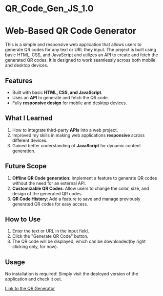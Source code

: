 # QR_Code_Gen_JS_1.0
# Web-Based QR Code Generator

This is a simple and responsive web application that allows users to generate QR codes for any text or URL they input. The project is built using basic HTML, CSS, and JavaScript and utilizes an API to create and fetch the generated QR codes. It is designed to work seamlessly across both mobile and desktop devices.

## Features

- Built with basic **HTML, CSS, and JavaScript**.
- Uses an **API** to generate and fetch the QR code.
- Fully **responsive design** for mobile and desktop devices.
  
## What I Learned

1. How to integrate third-party **APIs** into a web project.
2. Improved my skills in making web applications **responsive** across different devices.
3. Gained better understanding of **JavaScript** for dynamic content generation.

## Future Scope

1. **Offline QR Code generation**: Implement a feature to generate QR codes without the need for an external API.
2. **Customizable QR Codes**: Allow users to change the color, size, and design of the generated QR codes.
3. **QR Code History**: Add a feature to save and manage previously generated QR codes for easy access.

## How to Use

1. Enter the text or URL in the input field.
2. Click the "Generate QR Code" button.
3. The QR code will be displayed, which can be downloaded(by right clicking only, for now).

## Usage

No installation is required! Simply visit the deployed version of the application and check it out.

[Link to the QR Generator](https://mohd-shamoon-04.github.io/QR_Code_Gen_JS_1.0/)

